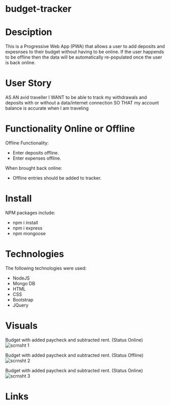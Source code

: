 # budget-tracker

# Desciption
This is a Progressive Web App (PWA) that allows a user to add deposits and expesnses to their budget without having to be online. 
If the user happends to be offline then the data will be automatically re-populated once the user is back online.

# User Story
AS AN avid traveller
I WANT to be able to track my withdrawals and deposits with or without a data/internet connection
SO THAT my account balance is accurate when I am traveling

# Functionality Online or Offline
Offline Functionality:
  * Enter deposits offline.
  * Enter expenses offline.
  
When brought back online:
  * Offline entries should be added to tracker.

# Install
NPM packages include:
  * npm i install
  * npm i express
  * npm mongoose

# Technologies
The following technologies were used:
  * NodeJS
  * Mongo DB
  * HTML
  * CSS
  * Bootstrap
  * JQuery

# Visuals
Budget with added paycheck and subtracted rent. (Status Online)
![scrnsht 1](https://user-images.githubusercontent.com/77247419/122623071-c5e18700-d068-11eb-86cd-d3e550d955fc.JPG)

Budget with added paycheck and subtracted rent. (Status Offline)
![scrnsht 2](https://user-images.githubusercontent.com/77247419/122623084-cf6aef00-d068-11eb-9317-6dda52d6fe9f.JPG)

Budget with added paycheck and subtracted rent. (Status Online)
![scrnsht 3](https://user-images.githubusercontent.com/77247419/122623088-d42fa300-d068-11eb-83bb-9430b421f1b6.JPG)



# Links
